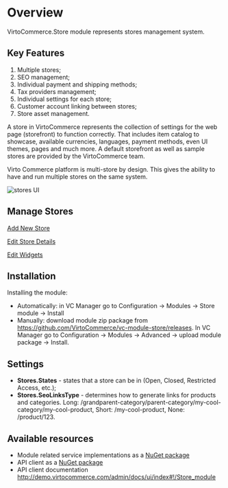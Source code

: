 # Overview

VirtoCommerce.Store module represents stores management system.

## Key Features

1. Multiple stores;
1. SEO management;
1. Individual payment and shipping methods;
1. Tax providers management;
1. Individual settings for each store;
1. Customer account linking between stores;
1. Store asset management.

A store in VirtoCommerce represents the collection of settings for the web page (storefront) to function correctly. That includes item catalog to showcase, available currencies, languages, payment methods, even UI themes, pages and much more. A default storefront as well as sample stores are provided by the VirtoCommerce team.

Virto Commerce platform is  multi-store by design. This gives the ability to have and run multiple stores on the same system.

![stores UI](https://cloud.githubusercontent.com/assets/5801549/15567593/855799ac-2327-11e6-9c87-b0ff7811c48e.png)

## Manage Stores

[Add New Store](/docs/add-new-store.md)

[Edit Store Details](/docs/edit-store-details.md)

[Edit Widgets](/docs/edit-widgets.md)

## Installation

Installing the module:
* Automatically: in VC Manager go to Configuration -> Modules -> Store module -> Install
* Manually: download module zip package from https://github.com/VirtoCommerce/vc-module-store/releases. In VC Manager go to Configuration -> Modules -> Advanced -> upload module package -> Install.

## Settings

* **Stores.States** - states that a store can be in (Open, Closed, Restricted Access, etc.);
* **Stores.SeoLinksType** - determines how to generate links for products and categories. Long: /grandparent-category/parent-category/my-cool-category/my-cool-product, Short: /my-cool-product, None: /product/123.

## Available resources

* Module related service implementations as a <a href="https://www.nuget.org/packages/VirtoCommerce.StoreModule.Data" target="_blank">NuGet package</a>
* API client as a <a href="https://www.nuget.org/packages/VirtoCommerce.StoreModule.Client" target="_blank">NuGet package</a>
* API client documentation http://demo.virtocommerce.com/admin/docs/ui/index#!/Store_module